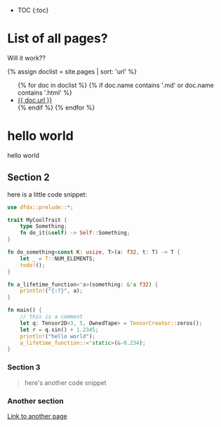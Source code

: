 * TOC
{:toc}

# List of all pages?

Will it work??

{% assign doclist = site.pages | sort: 'url'  %}
<ul>
    {% for doc in doclist %}
        {% if doc.name contains '.md' or doc.name contains '.html' %}
            <li><a href="{{ site.baseurl }}{{ doc.url }}">{{ doc.url }}</a></li>
        {% endif %}
    {% endfor %}
</ul>

# hello world

hello world

## Section 2

here is a little code snippet:

```rust
use dfdx::prelude::*;

trait MyCoolTrait {
    type Something;
    fn do_it(&self) -> Self::Something;
}

fn do_something<const K: usize, T>(a: f32, t: T) -> T {
    let _ = T::NUM_ELEMENTS;
    todo!();
}

fn a_lifetime_function<'a>(something: &'a f32) {
    println!("{:?}", a);
}

fn main() {
    // this is a comment
    let q: Tensor2D<3, 5, OwnedTape> = TensorCreator::zeros();
    let r = q.sin() + 1.2345;
    println!("hello world");
    a_lifetime_function::<'static>(&-0.234);
}
```

### Section 3

> here's another code snippet

### Another section

[Link to another page](2022-09-10_test-page.md)
